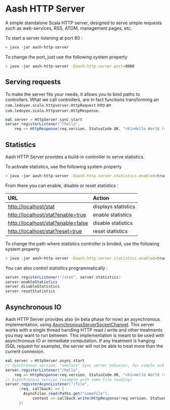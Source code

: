 # Aash HTTP Server

A simple standalone Scala HTTP server, designed to serve simple requests such as web-services, RSS, ATOM, management pages, etc.

To start a server listening at port 80 :

```bash
> java -jar aash-http-server
```

To change the port, just use the following system property
```bash
> java -jar aash-http-server -Daash.http.server.port=8080
```

## Serving requests

To make the server fits your needs, it allows you to bind paths to controllers.
What we call controllers, are in fact functions transforming an `com.ledoyen.scala.httpserver.HttpRequest` into an `com.ledoyen.scala.httpserver.HttpResponse`.

```scala
val server = HttpServer.sync.start
server.registerListener("/hello",
	req => HttpResponse(req.version, StatusCode.OK, "<h1>Hello World !</h1>"))
```

## Statistics

Aash HTTP Server provides a build-in controller to serve statistics.

To activate statistics, use the following system property
```bash
> java -jar aash-http-server -Daash.http.server.statistics.enabled=true
```

From there you can enable, disable or reset statistics :

URL 																	| Action
:-----------------------------------------------------------------------|:--------------------
[http://localhost/stat](http://localhost/stat)							|	displays statistics
[http://localhost/stat?enable=true](http://localhost/stat?enable=true)	|	enable statistics
[http://localhost/stat?enable=false](http://localhost/stat?enable=false)|	disable statistics
[http://localhost/stat?reset=true](http://localhost/stat?reset=true)	|	reset statistics

To change the path where statistics controller is binded, use the following system property
```bash
> java -jar aash-http-server -Daash.http.server.statistics.enabled=true -Daash.http.server.statistics.path=/stat
```

You can also control statistics programmatically :
```scala
server.registerListener("/stat", server.statistics)
server.enableStatistics
server.disableStatistics
server.resetStatistics
```

## Asynchronous IO

Aash HTTP Server provides also (in beta phase for now) an asynchronous implementation, using [AsynchronousServerSocketChannel](http://docs.oracle.com/javase/7/docs/api/java/nio/channels/AsynchronousServerSocketChannel.html).
This server works with a single thread handling HTTP read / write and other treatments you may want to run between.
This implementation is meant to be used with asynchronous IO or immediate computation.
If any treatment is hanging (SQL request for example), the server will not be able to treat more than the current connexion.

```scala
val server = HttpServer.async.start
// Synchronous version, "emulate" Sync server behavior, for simple and fast computations
server.registerListener("/hello",
	req => HttpResponse(req.version, StatusCode.OK, "<h1>Hello World !</h1>"))
// Asynchronous version (example with some file reading)
server.registerAsyncListener("/file",
      (req, callback) => {
        AsyncFiles.read(Paths.get("somefile"),
            content => callback.write(HttpResponse(req.version, StatusCode.OK, content)))
      })
```
